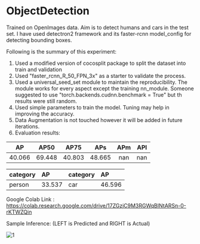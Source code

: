 # ObjectDetection

Trained on OpenImages data. Aim is to detect humans and cars in the test set. I have used detectron2 framework and its faster-rcnn model_config for detecting bounding boxes.

Following is the summary of this experiment:
1. Used a modified version of cocosplit package to split the dataset into train and validation
2. Used "faster_rcnn_R_50_FPN_3x" as a starter to validate the process.
3. Used a universal_seed_set module to maintain the reproducibility. The module works for every aspect except the training nn_module. Someone suggested to use "torch.backends.cudnn.benchmark = True" but th results were still random.
4. Used simple parameters to train the model. Tuning may help in improving the accuracy.
5. Data Augmentation is not touched however it will be added in future iterations.
6. Evaluation results:

|   AP   |  AP50  |  AP75  |  APs   |  APm  |  APl  |
|:------:|:------:|:------:|:------:|:-----:|:-----:|
| 40.066 | 69.448 | 40.803 | 48.665 |  nan  |  nan  |

| category   | AP     | category   | AP     |
|:-----------|:-------|:-----------|:-------|
| person     | 33.537 | car        | 46.596 |

Google Colab Link : https://colab.research.google.com/drive/17ZGzjC9M3RGWqBINtARSn-0-rKTWZQin

Sample Inference: (LEFT is Predicted and RIGHT is Actual) 

![1](https://user-images.githubusercontent.com/11017748/152732419-94278158-a0af-4620-a7fb-b068821dadac.png)
